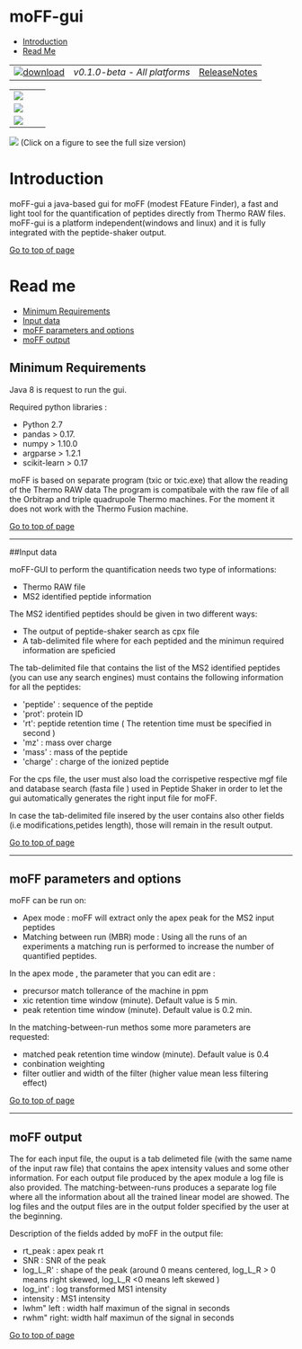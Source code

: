 # moFF-gui #

* [Introduction](#introduction)
* [Read Me](#read-me)




|   |   |   |
| :------------------------- | :---------------: | :--: |
| [![download](https://github.com/compomics/moff-gui/wiki/images/button_3.png)](https://github.com/compomics/moff-gui/releases/download/0.1.0-beta/moff-gui-0.1.0-beta.zip) | *v0.1.0-beta - All platforms* | [ReleaseNotes](https://github.com/compomics/moff-gui/releases/tag/0.1.0-beta) |


|  |  |  |
|:--:|:--:|:--:|
| [![](https://github.com/compomics/moff-gui/wiki/images/1_snap.PNG)](hhttps://github.com/compomics/moff-gui/wiki/images/1_snap.PNG) 
| [![](https://github.com/compomics/moff-gui/wiki/images/2_snap.PNG)](https://github.com/compomics/moff-gui/wiki/images/2_snap.PNG) | 
[![](https://github.com/compomics/moff-gui/wiki/images/3_snap.PNG)](https://github.com/compomics/moff-gui/wiki/images/3_snap.PNG) |
[![](https://github.com/compomics/moff-gui/wiki/images/4_snap.PNG)](https://github.com/compomics/moff-gui/wiki/images/4_snap.PNG)
(Click on a figure to see the full size version)





# Introduction #
moFF-gui a java-based gui for moFF (modest FEature Finder), a fast and light tool for the quantification of peptides directly from Thermo RAW files. moFF-gui is a platform independent(windows and linux) and it is fully integrated with the peptide-shaker output.

[Go to top of page](#moff-gui)



# Read me #
  * [Minimum Requirements](#minimum-requirements)
  * [Input data](#input-data)
  * [moFF parameters and options](#moff-parameters-and-options)
  * [moFF output](#moff-output)


## Minimum Requirements ##

Java 8 is request to run the gui.

Required python libraries :
- Python 2.7
- pandas  > 0.17.
- numpy > 1.10.0
- argparse > 1.2.1 
- scikit-learn > 0.17

moFF is based on separate program (txic or txic.exe) that allow the reading of the Thermo RAW data 
The program is compatibale with the raw file of all the Orbitrap and triple quadrupole Thermo machines. 
For the moment it does not work with the Thermo Fusion machine.

[Go to top of page](#moff-gui)

--- 
##Input data

moFF-GUI to perform the quantification needs two type of informations:
 - Thermo RAW file 
 - MS2 identified peptide information

The MS2 identified peptides should be given in two different ways:
- The output of peptide-shaker search as cpx file
- A tab-delimited file where for each  peptided and the minimun required information are speficied

The tab-delimited file that contains the list of the MS2 identified peptides (you can use any search engines) must contains the following information for all the peptides:
  - 'peptide' : sequence of the peptide
  - 'prot': protein ID 
  - 'rt': peptide retention time  ( The retention time must be specified in second )
  - 'mz' : mass over charge
  - 'mass' : mass of the peptide
  - 'charge' : charge of the ionized peptide

For the cps file, the user must also load the corrispetive respective mgf file and database search (fasta file )  used in Peptide Shaker in order to let the gui automatically  generates the right input file for moFF.

In case the tab-delimited file insered by the user contains also other fields (i.e modifications,petides length), those will remain in the result output.

[Go to top of page](#moff-gui)

---
## moFF parameters and options 

moFF  can be run on:
- Apex mode : moFF will extract only the apex peak for the MS2 input peptides
- Matching between run (MBR) mode : Using all the runs of an experiments  a matching run is performed to increase the number of quantified peptides.

In the apex mode , the parameter that you can edit are :
 - precursor match tollerance of the machine in ppm
 - xic retention time window (minute). Default value is 5 min.
 - peak retention time window (minute). Default value is 0.2 min.

In the matching-between-run methos some more parameters are requested:
 - 	matched peak retention time window (minute). Default value is 0.4 
 -  conbination weighting
 - 	filter outlier and width of the filter (higher value mean less filtering effect)



[Go to top of page](#moff-gui)

---
## moFF output

The for each input file, the ouput is a tab delimeted file (with the same name of the input raw file) that contains the apex intensity values and some other information.  For each output file produced by the apex module  a log file is also provided. The matching-between-runs produces a separate log file where all the information about all the trained linear model are showed. 
The log files and the output files are in the output folder specified by the user at the beginning. 

Description of the fields added by moFF in the output file:

  - rt_peak : apex peak rt
  - SNR :  SNR of the peak 
  - log_L_R' :  shape of the peak (around 0  means  centered,  log_L_R > 0 means right skewed, log_L_R <0 means left skewed ) 
  - log_int' : log transformed MS1 intensity 
  - intensity :  MS1 intensity
  - lwhm" left : width half maximun of the signal in seconds
  - rwhm" right:  width half maximun of the signal in seconds
 



[Go to top of page](#moff-gui)
